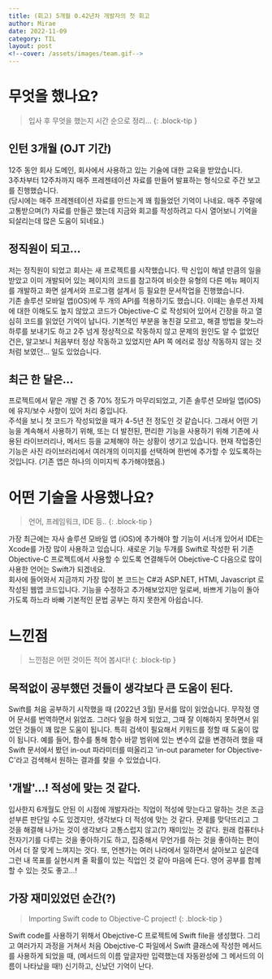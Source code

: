 ```yaml
---
title: (회고) 5개월 0.42년차 개발자의 첫 회고
author: Mirae
date: 2022-11-09
category: TIL
layout: post
<!--cover: /assets/images/team.gif-->
---
```


# 무엇을 했나요?
> 입사 후 무엇을 했는지 시간 순으로 정리...
{: .block-tip }

## 인턴 3개월 (OJT 기간)
12주 동안 회사 도메인, 회사에서 사용하고 있는 기술에 대한 교육을 받았습니다.  
3주차부터 12주차까지 매주 프레젠테이션 자료를 만들어 발표하는 형식으로 주간 보고를 진행했습니다.  
(당시에는 매주 프레젠테이션 자료를 만드는게 꽤 힘들었던 기억이 나네요. 매주 주말에 고통받으며(?) 자료를 만들곤 했는데 지금와 회고를 작성하려고 다시 열어보니 기억을 되살리는데 많은 도움이 되네요.) 

## 정직원이 되고...  
저는 정직원이 되었고 회사는 새 프로젝트를 시작했습니다. 딱 신입이 해낼 만큼의 일을 받았고 이미 개발되어 있는 페이지의 코드를 참고하여 비슷한 유형의 다른 메뉴 페이지를 개발하고 화면 설계서와 프로그램 설계서 등 필요한 문서작업을 진행했습니다.  
기존 솔루션 모바일 앱(iOS)에 두 개의 API를 적용하기도 했습니다. 이때는 솔루션 자체에 대한 이해도도 높지 않았고 코드가 Objective-C 로 작성되어 있어서 긴장을 하고 열심히 코드를 읽었던 기억이 납니다. 기본적인 부분을 놓친걸 모르고, 해결 방법을 찾느라 하루를 보내기도 하고 2주 넘게 정상적으로 작동하지 않고 문제의 원인도 알 수 없었던 건은, 알고보니 처음부터 정상 작동하고 있었지만 API 쪽 에러로 정상 작동하지 않는 것처럼 보였던... 일도 있었습니다. 

## 최근 한 달은...
프로젝트에서 맡은 개발 건 중 70% 정도가 마무리되었고, 기존 솔루션 모바일 앱(iOS)에 유지/보수 사항이 있어 처리 중입니다.  
주석을 보니 첫 코드가 작성되었을 때가 4-5년 전 정도인 것 같습니다. 그래서 어떤 기능을 계속해서 사용하기 위해, 또는 더 발전된, 편리한 기능을 사용하기 위해 기존에 사용된 라이브러리나, 메서드 등을 교체해야 하는 상황이 생기고 있습니다. 현재 작업중인 기능은 사진 라이브러리에서 여러개의 이미지를 선택하며 한번에 추가할 수 있도록하는 것입니다. (기존 앱은 하나의 이미지씩 추가해야했음.) 

# 어떤 기술을 사용했나요? 
> 언어, 프레임워크, IDE 등..
{: .block-tip }
  
가장 최근에는 자사 솔루션 모바일 앱 (iOS)에 추가해야 할 기능이 서너개 있어서 IDE는 Xcode를 가장 많이 사용하고 있습니다. 새로운 기능 두개를 Swift로 작성한 뒤 기존 Objective-C 프로젝트에서 사용할 수 있도록 연결해두어 Obejctive-C 다음으로 많이 사용한 언어는 Swift가 되겠네요.  
회사에 들어와서 지금까지 가장 많이 본 코드는 C#과 ASP.NET, HTMl, Javascript 로 작성된 웹앱 코드입니다. 기능을  수정하고 추가해보았지만 일로써, 바쁘게 기능이 돌아가도록 하느라 바빠 기본적인 문법 공부는 하지 못한게 아쉽습니다. 

    
# 느낀점
> 느낀점은 어떤 것이든 적어 봅시다!
{: .block-tip }
  
## 목적없이 공부했던 것들이 생각보다 큰 도움이 된다.  
  
Swift를 처음 공부하기 시작했을 때 (2022년 3월) 문서를 많이 읽었습니다. 무작정 영어 문서를 번역하면서 읽었죠. 그러다 일을 하게 되었고, 그때 잘 이해하지 못하면서 읽었던 것들이 꽤 많은 도움이 됩니다. 특히 검색이 필요해서 키워드를 정할 때 도움이 많이 됩니다. 예를 들어, 함수를 통해 함수 바깥 범위에 있는 변수의 값을 변경하려 했을 때 Swift 문서에서 봤던 in-out 파라미터를 떠올리고 'in-out parameter for Objective-C'라고 검색해서 원하는 결과를 찾을 수 있었습니다. 
  
  
## '개발'...! 적성에 맞는 것 같다. 
  
입사한지 6개월도 안된 이 시점에 개발자라는 직업이 적성에 맞는다고 말하는 것은 조금 섣부른 판단일 수도 있겠지만, 생각보다 더 적성에 맞는 것 같다. 문제를 맞닥뜨리고 그것을 해결해 나가는 것이 생각보다 고통스럽지 않고(?) 재미있는 것 같다. 원래 컴퓨터나 전자기기를 다루는 것을 좋아하기도 하고, 집중해서 무언가를 하는 것을 좋아하는 편이어서 더 잘 맞게 느껴지는 것다. 
또, 언젠가는 여러 나라에서 일하면서 살아보고 싶은데 그런 내 목표를 실현시켜 줄 확률이 있는 직업인 것 같아 마음에 든다. 영어 공부를 함께 할 수 있는 것도 좋고...!  
  

## 가장 재미있었던 순간(?)
> Importing Swift code to Objective-C project!
{: .block-tip }
  
Swift code를 사용하기 위해서 Obejctive-C 프로젝트에 Swift file을 생성했다. 그리고 여러가지 과정을 거쳐서 처음 Obejctive-C 파일에서 Swift 클래스에 작성한 메서드를 사용하게 되었을 때, (메서드의 이름 앞글자만 입력했는데 자동완성에 그 메서드의 이름이 나타났을 때!) 신기하고, 신났던 기억이 난다.  

